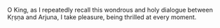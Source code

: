 O King, as I repeatedly recall this wondrous and holy dialogue between Kṛṣṇa and Arjuna, I take pleasure, being thrilled at every moment.